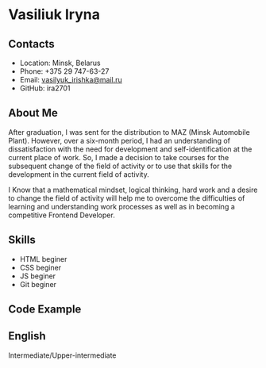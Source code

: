 # Vasiliuk Iryna
## Contacts

* Location: Minsk, Belarus
* Phone: +375 29 747-63-27
* Email: vasilyuk_irishka@mail.ru
* GitHub: ira2701
## About Me 


After graduation, I was sent for the distribution to MAZ (Minsk Automobile Plant). However, over a six-month period, I had an understanding of dissatisfaction with the need for development and self-identification at the current place of work. So, I made a decision to take courses for the subsequent change of the field of activity or to use that skills for the development in the current field of activity.


I Know that a mathematical mindset, logical thinking, hard work and a desire to change the field of activity will help me to overcome the difficulties of learning and understanding work processes as well as in becoming a competitive Frontend Developer.
## Skills 
* HTML beginer
* CSS beginer
* JS beginer
* Git beginer
## Code Example
## English

Intermediate/Upper-intermediate